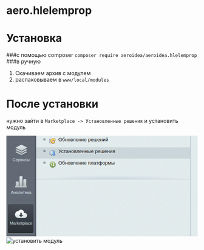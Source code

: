 # aero.hlelemprop
# Установка
###c помощью composer
`composer require aeroidea/aeroidea.hlelemprop`
###в ручную
1. Скачиваем архив с модулем
2. распаковываем в `www/local/modules`

# После установки
 
нужно зайти в `Marketplace -> Установленные решения` и установить модуль

![установленные решения](/docs/img/1.png)![установить модуль](img/composerinstall/image_2.png)